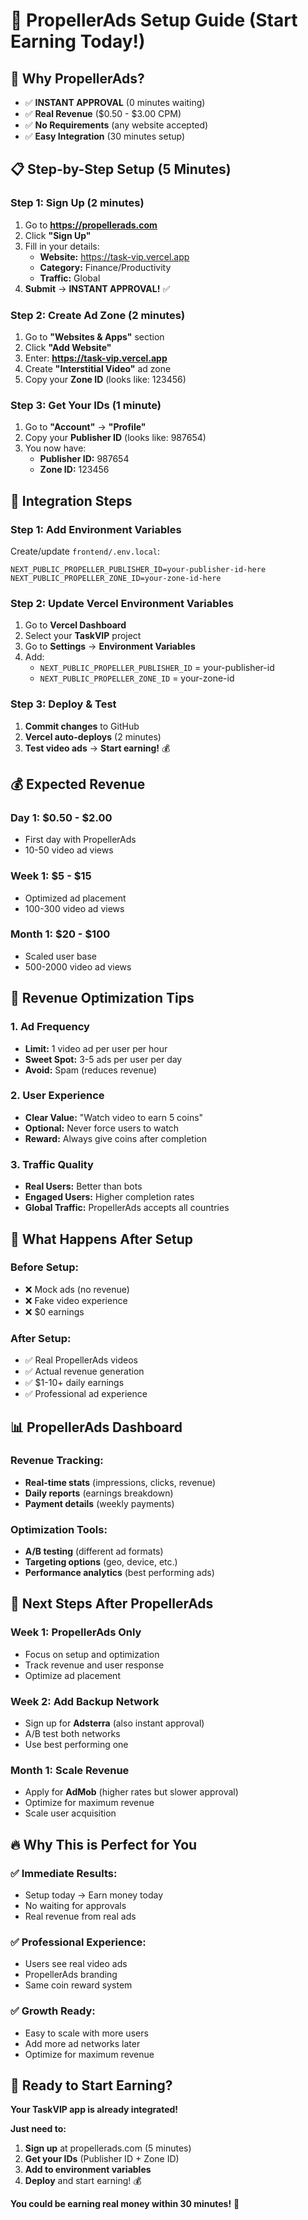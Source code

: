 # 🚀 PropellerAds Setup Guide (Start Earning Today!)

## 🎯 Why PropellerAds?
- ✅ **INSTANT APPROVAL** (0 minutes waiting)
- ✅ **Real Revenue** ($0.50 - $3.00 CPM)
- ✅ **No Requirements** (any website accepted)
- ✅ **Easy Integration** (30 minutes setup)

## 📋 Step-by-Step Setup (5 Minutes)

### Step 1: Sign Up (2 minutes)
1. Go to **https://propellerads.com**
2. Click **"Sign Up"**
3. Fill in your details:
   - **Website:** https://task-vip.vercel.app
   - **Category:** Finance/Productivity
   - **Traffic:** Global
4. **Submit** → **INSTANT APPROVAL!** ✅

### Step 2: Create Ad Zone (2 minutes)
1. Go to **"Websites & Apps"** section
2. Click **"Add Website"**
3. Enter: **https://task-vip.vercel.app**
4. Create **"Interstitial Video"** ad zone
5. Copy your **Zone ID** (looks like: 123456)

### Step 3: Get Your IDs (1 minute)
1. Go to **"Account"** → **"Profile"**
2. Copy your **Publisher ID** (looks like: 987654)
3. You now have:
   - **Publisher ID:** 987654
   - **Zone ID:** 123456

## 🔧 Integration Steps

### Step 1: Add Environment Variables
Create/update `frontend/.env.local`:
```env
NEXT_PUBLIC_PROPELLER_PUBLISHER_ID=your-publisher-id-here
NEXT_PUBLIC_PROPELLER_ZONE_ID=your-zone-id-here
```

### Step 2: Update Vercel Environment Variables
1. Go to **Vercel Dashboard**
2. Select your **TaskVIP** project
3. Go to **Settings** → **Environment Variables**
4. Add:
   - `NEXT_PUBLIC_PROPELLER_PUBLISHER_ID` = your-publisher-id
   - `NEXT_PUBLIC_PROPELLER_ZONE_ID` = your-zone-id

### Step 3: Deploy & Test
1. **Commit changes** to GitHub
2. **Vercel auto-deploys** (2 minutes)
3. **Test video ads** → **Start earning!** 💰

## 💰 Expected Revenue

### Day 1: $0.50 - $2.00
- First day with PropellerAds
- 10-50 video ad views

### Week 1: $5 - $15
- Optimized ad placement
- 100-300 video ad views

### Month 1: $20 - $100
- Scaled user base
- 500-2000 video ad views

## 🎯 Revenue Optimization Tips

### 1. Ad Frequency
- **Limit:** 1 video ad per user per hour
- **Sweet Spot:** 3-5 ads per user per day
- **Avoid:** Spam (reduces revenue)

### 2. User Experience
- **Clear Value:** "Watch video to earn 5 coins"
- **Optional:** Never force users to watch
- **Reward:** Always give coins after completion

### 3. Traffic Quality
- **Real Users:** Better than bots
- **Engaged Users:** Higher completion rates
- **Global Traffic:** PropellerAds accepts all countries

## 🚀 What Happens After Setup

### Before Setup:
- ❌ Mock ads (no revenue)
- ❌ Fake video experience
- ❌ $0 earnings

### After Setup:
- ✅ Real PropellerAds videos
- ✅ Actual revenue generation
- ✅ $1-10+ daily earnings
- ✅ Professional ad experience

## 📊 PropellerAds Dashboard

### Revenue Tracking:
- **Real-time stats** (impressions, clicks, revenue)
- **Daily reports** (earnings breakdown)
- **Payment details** (weekly payments)

### Optimization Tools:
- **A/B testing** (different ad formats)
- **Targeting options** (geo, device, etc.)
- **Performance analytics** (best performing ads)

## 🎯 Next Steps After PropellerAds

### Week 1: PropellerAds Only
- Focus on setup and optimization
- Track revenue and user response
- Optimize ad placement

### Week 2: Add Backup Network
- Sign up for **Adsterra** (also instant approval)
- A/B test both networks
- Use best performing one

### Month 1: Scale Revenue
- Apply for **AdMob** (higher rates but slower approval)
- Optimize for maximum revenue
- Scale user acquisition

## 🔥 Why This is Perfect for You

### ✅ **Immediate Results:**
- Setup today → Earn money today
- No waiting for approvals
- Real revenue from real ads

### ✅ **Professional Experience:**
- Users see real video ads
- PropellerAds branding
- Same coin reward system

### ✅ **Growth Ready:**
- Easy to scale with more users
- Add more ad networks later
- Optimize for maximum revenue

## 🚀 Ready to Start Earning?

**Your TaskVIP app is already integrated!**

**Just need to:**
1. **Sign up** at propellerads.com (5 minutes)
2. **Get your IDs** (Publisher ID + Zone ID)
3. **Add to environment variables**
4. **Deploy** and start earning! 💰

**You could be earning real money within 30 minutes!** 🎉
